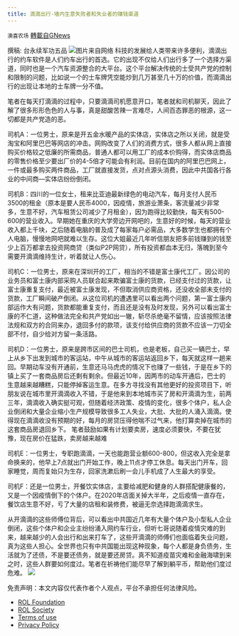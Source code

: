 ```yaml
---
title: 滴滴出行-墙内生意失败者和失业者的赚钱渠道
---
```

`澳喜农场` [轉載自GNews](https://gnews.org/zh-hans/1900903/)

撰稿: 台永续军功五品
![](https://assets.gnews.org/wp-content/uploads/2022/01/16953EA4-DE06-43E6-B4C3-F91329420267.jpeg)图片来自网络
科技的发展给人类带来许多便利，滴滴出行的约车软件是人们约车出行的首选。它的出现不仅给人们出行多了一个选择方渠道，同时也是一个汽车资源整合的大平台。这个平台解决传统的士受共产党的控制和限制的问题，比如说一个的士车牌凭空能炒到几万甚至几十万的价值，而滴滴出行的出现让本地的士车牌一分不值。

笔者在每天打滴滴的过程中，只要滴滴司机愿意开口，笔者就和司机聊天，因此了解了很多形形色色的人与事，真是甜酸苦辣一言难尽，人间百态罪恶的根源，这一切都是共产党造的恶。

司机A：一位男士，原来是开五金水暖产品的实体店，实体店之所以关闭，就是受淘宝和阿里巴巴等网店的冲击。网购改变了人们的消费方式，很多人都从网上直接购买价格较之低廉的所需商品，普通人都可以用工厂的成本价购得，而实体店商品的零售价格至少要出厂价的4-5倍才可能会有利润。目前在国内的阿里巴巴网上，一件或最多购买两件商品，工厂就直接发货，点对点源头消费，因此中共国各行各业的中间商—实体店纷纷倒闭。

司机B：四川的一位女士，租来比亚迪最新绿色的电动汽车，每月支付人民币3500的租金（原本是要人民币4000，因疫情，旅游业萧条，客流量减少非常多，生意不好，汽车租赁公司减少了月租金），因为跑得比较勤快，每天有500-600的营业收入。早期她在重庆的大学旁边开网吧的，生意好的时候，每天的营业收入都上千块，之后随着电脑的普及成了每家每户必需品，大多数学生也都拥有个人电脑，慢慢地网吧就难以生存。这位大姐最近几年听信朋友把多前钱赚到的钱至少上百万都拿去投资网商贷（类似P2P网贷），所有投资都血本无归，落魄到至今需要开滴滴维持生计，听着就让人伤心。

司机C：一位男士，原来在深圳开的工厂，相当的不错是富士康代工厂。因公司的业务员和富士康内部采购人员联合起来欺骗富士康的货款，已经支付过的货款，让富士康重复支付，最近被富士康发现，不但取消供应商资格，还没收全部未支付的货款，工厂瞬间破产倒闭。从这位司机的遭遇里可以看出两个问题，第一富士康内部运作大有问题，货款都能重复支付，而且还是没有及时发现，另外可以看出富士康的不仁道，这种做法完全和共产党如出一辙，斩尽杀绝毫不留情，应该按照法律法规和双方的合同来办，退回多付的款项，该支付给供应商的货款不应该一刀切全部不付，自少给对方留一条活路。

司机D：一位男士，原来是跨市区间的巴士司机，也是老板，自己买一辆巴士，早上从乡下出发到城市的客运站，中午从城市的客运站返回乡下，每天就这样一趟来回。早期动车没有开通前，生意还马马虎虎的情况下也赚了一些钱，于是在乡下的镇上买了一套商品房后还剩有剩余。但最近10年，因两市的动车开通后，巴士的生意越来越糟糕，只能停掉客运生意。在多方寻找没有其他更好的投资项目下，听朋友说在城市里开滴滴收入不错，于是他来到本地城市买了房和开滴滴为生，前两三年，滴滴收入确实挺可观，但随着经济政策、疫情的变化，很多个体户，私人企业倒闭和大量企业缩小生产规模导致很多工人失业，大批、大批的人涌入滴滴。使得现在滴滴收没有预期的好，每月的房贷压得他喘不过气来，他打算卖掉在城市的这套商品房退回乡下。 笔者鼓励如果有计划要卖房，速度必须要快，不要在犹豫，现在房价在猛跌，卖房越来越难

司机E：一位男士，专职跑滴滴，一天也能跑营业额600-800，但这收入完全是拿命换来的，他早上7点就出门开始工作，晚上11点才停工休息。每天出门开车，回家睡觉，周而复始只为生存，回家洗漱后刷一会儿手机成了人生最大的享受。

司机F：还是一位男士，开餐饮实体店，主要给减肥和健身的人群搭配健康餐的，又是一个因疫情倒下的个体户。在2020年店面关掉大半年，之后疫情一直存在，餐饮店生意不好，亏了大量的店租和装修费，被逼无奈选择跑滴滴求生。

从开滴滴的这些师傅位背后，可以看出中共国近几年有大量个体户及小型私人企业倒闭，这些个体户和企业主纷纷涌入网约车行业，但听七哥说随着疫情灾难的到来，越来越少的人会出行和出来打车了，这些开滴滴的师傅们也面临着失业问题，真为这些人担心。全世界也只有中共国能出现这种现象，每个人都是身负债务，生活就为了还债，不是要还债务，就是要还房贷。真不知道疫苗灾难和金融海啸到来之时，这些人群要如何度过。笔者在祈祷他们能尽早了解到躺平币，帮助他们度过危难。
![](https://assets.gnews.org/wp-content/uploads/2022/01/澳喜图标2-1-2.jpg)
 

免责声明：本文内容仅代表作者个人观点，平台不承担任何法律风险。

- [ROL Foundation](https://rolfoundation.org/)
- [ROL Society](https://rolsociety.org/)
- [Terms of use](https://gnews.org/terms-of-use-3/)
- [Privacy Policy](https://gnews.org/privacy-policy/)
